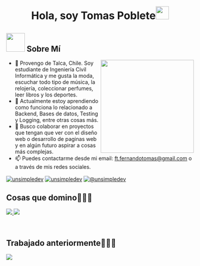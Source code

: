 <h1 align="center">Hola, soy Tomas Poblete<img src="https://media.giphy.com/media/hvRJCLFzcasrR4ia7z/giphy.gif" width="35"></h1>
 
</p>

	
## <picture><img src = "https://github.com/7oSkaaa/7oSkaaa/blob/main/Images/about_me.gif?raw=true" width = 50px></picture> Sobre Mí

<picture> <img align="right" src="https://github.com/7oSkaaa/7oSkaaa/blob/main/Images/Right_Side.gif?raw=true" width = 250px></picture>


- 👋 Provengo de Talca, Chile. Soy estudiante de Ingeniería Civil Informática y me gusta la moda, escuchar todo tipo de música, la relojería, coleccionar perfumes, leer libros y los deportes.
- 🌱 Actualmente estoy aprendiendo como funciona lo relacionado a Backend, Bases de datos, Testing y Logging, entre otras cosas más.
- 💞️ Busco colaborar en proyectos que tengan que ver con el diseño web o desarrollo de paginas web y en algún futuro aspirar a cosas más complejas.
- 📫 Puedes contactarme desde mi email: ft.fernandotomas@gmail.com o a través de mis redes sociales.

<a href="https://www.linkedin.com/in/tomas-poblete-chamorro-a7a424286/" target="blank"><img align="center" src="https://img.shields.io/badge/LinkedIn-0077B5?style=for-the-badge&logo=linkedin&logoColor=white" alt="unsimpledev"/></a>
<a href="https://web.facebook.com/tomipoch/" target="blank"><img align="center" src="https://img.shields.io/badge/Facebook-1877F2?style=for-the-badge&logo=facebook&logoColor=white" alt="unsimpledev"  /></a>
<a href = "mailto:ft.fernandotomas@gmail.com" target="blank"><img align="center" src="https://img.shields.io/badge/Gmail-D14836?style=for-the-badge&logo=gmail&logoColor=white" alt="@unsimpledev"  /></a>
  </p>

<h2 >Cosas que domino👨🏻‍💻</h2>
<p align="left">
  <a href="https://skillicons.dev">
    <img src="https://skillicons.dev/icons?i=python,git,figma,html,css,js" />
    <img src="https://skillicons.dev/icons?i=postgresql,nodejs,react,express,postman" />
  </a>
</p>
<br>

<h2 >Trabajado anteriormente👨🏻‍💻</h2>
<p align="left">
  <a href="https://skillicons.dev">
    <img src="https://skillicons.dev/icons?i=blender,c,java,julia,bash,linux," />
  </a>
</p>
<br>
